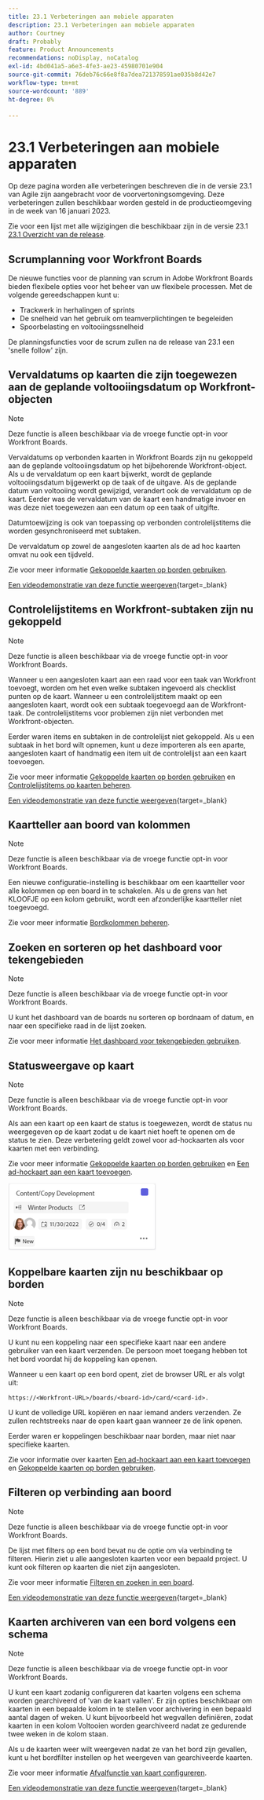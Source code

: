 ```yaml
---
title: 23.1 Verbeteringen aan mobiele apparaten
description: 23.1 Verbeteringen aan mobiele apparaten
author: Courtney
draft: Probably
feature: Product Announcements
recommendations: noDisplay, noCatalog
exl-id: 4bd041a5-a6e3-4fe3-ae23-45980701e904
source-git-commit: 76deb76c66e8f8a7dea721378591ae035b8d42e7
workflow-type: tm+mt
source-wordcount: '889'
ht-degree: 0%

---
```


# 23.1 Verbeteringen aan mobiele apparaten

Op deze pagina worden alle verbeteringen beschreven die in de versie 23.1 van Agile zijn aangebracht voor de voorvertoningsomgeving. Deze verbeteringen zullen beschikbaar worden gesteld in de productieomgeving in de week van 16 januari 2023.

Zie voor een lijst met alle wijzigingen die beschikbaar zijn in de versie 23.1 [23.1 Overzicht van de release](/help/quicksilver/product-announcements/product-releases/23.1-release-activity/23-1-release-overview.md).

## Scrumplanning voor Workfront Boards

De nieuwe functies voor de planning van scrum in Adobe Workfront Boards bieden flexibele opties voor het beheer van uw flexibele processen. Met de volgende gereedschappen kunt u:

* Trackwerk in herhalingen of sprints
* De snelheid van het gebruik om teamverplichtingen te begeleiden
* Spoorbelasting en voltooiingssnelheid

De planningsfuncties voor de scrum zullen na de release van 23.1 een &#39;snelle follow&#39; zijn.

## Vervaldatums op kaarten die zijn toegewezen aan de geplande voltooiingsdatum op Workfront-objecten

>[!NOTE]
>
>Deze functie is alleen beschikbaar via de vroege functie opt-in voor Workfront Boards.

Vervaldatums op verbonden kaarten in Workfront Boards zijn nu gekoppeld aan de geplande voltooiingsdatum op het bijbehorende Workfront-object. Als u de vervaldatum op een kaart bijwerkt, wordt de geplande voltooiingsdatum bijgewerkt op de taak of de uitgave. Als de geplande datum van voltooiing wordt gewijzigd, verandert ook de vervaldatum op de kaart. Eerder was de vervaldatum van de kaart een handmatige invoer en was deze niet toegewezen aan een datum op een taak of uitgifte.

Datumtoewijzing is ook van toepassing op verbonden controlelijstitems die worden gesynchroniseerd met subtaken.

De vervaldatum op zowel de aangesloten kaarten als de ad hoc kaarten omvat nu ook een tijdveld.

Zie voor meer informatie [Gekoppelde kaarten op borden gebruiken](/help/quicksilver/agile/get-started-with-boards/connected-cards.md).

[Een videodemonstratie van deze functie weergeven](https://video.tv.adobe.com/v/3411952/){target=_blank}

## Controlelijstitems en Workfront-subtaken zijn nu gekoppeld

>[!NOTE]
>
>Deze functie is alleen beschikbaar via de vroege functie opt-in voor Workfront Boards.

Wanneer u een aangesloten kaart aan een raad voor een taak van Workfront toevoegt, worden om het even welke subtaken ingevoerd als checklist punten op de kaart. Wanneer u een controlelijstitem maakt op een aangesloten kaart, wordt ook een subtaak toegevoegd aan de Workfront-taak. De controlelijstitems voor problemen zijn niet verbonden met Workfront-objecten.

Eerder waren items en subtaken in de controlelijst niet gekoppeld. Als u een subtaak in het bord wilt opnemen, kunt u deze importeren als een aparte, aangesloten kaart of handmatig een item uit de controlelijst aan een kaart toevoegen.

Zie voor meer informatie [Gekoppelde kaarten op borden gebruiken](/help/quicksilver/agile/get-started-with-boards/connected-cards.md) en [Controlelijstitems op kaarten beheren](/help/quicksilver/agile/get-started-with-boards/manage-checklist-items.md).

[Een videodemonstratie van deze functie weergeven](https://video.tv.adobe.com/v/3411951/){target=_blank}

## Kaartteller aan boord van kolommen

>[!NOTE]
>
>Deze functie is alleen beschikbaar via de vroege functie opt-in voor Workfront Boards.

Een nieuwe configuratie-instelling is beschikbaar om een kaartteller voor alle kolommen op een board in te schakelen. Als u de grens van het KLOOFJE op een kolom gebruikt, wordt een afzonderlijke kaartteller niet toegevoegd.

Zie voor meer informatie [Bordkolommen beheren](/help/quicksilver/agile/get-started-with-boards/manage-board-columns.md).

## Zoeken en sorteren op het dashboard voor tekengebieden

>[!NOTE]
>
>Deze functie is alleen beschikbaar via de vroege functie opt-in voor Workfront Boards.

U kunt het dashboard van de boards nu sorteren op bordnaam of datum, en naar een specifieke raad in de lijst zoeken.

Zie voor meer informatie [Het dashboard voor tekengebieden gebruiken](/help/quicksilver/agile/get-started-with-boards/use-boards-page.md).

## Statusweergave op kaart

>[!NOTE]
>
>Deze functie is alleen beschikbaar via de vroege functie opt-in voor Workfront Boards.

Als aan een kaart op een kaart de status is toegewezen, wordt de status nu weergegeven op de kaart zodat u de kaart niet hoeft te openen om de status te zien. Deze verbetering geldt zowel voor ad-hockaarten als voor kaarten met een verbinding.

Zie voor meer informatie [Gekoppelde kaarten op borden gebruiken](/help/quicksilver/agile/get-started-with-boards/connected-cards.md) en [Een ad-hockaart aan een kaart toevoegen](/help/quicksilver/agile/get-started-with-boards/add-card-to-board.md).

![status op kaart](/help/quicksilver/product-announcements/product-releases/assets/boards-connected-card-details-110922.png)

## Koppelbare kaarten zijn nu beschikbaar op borden

>[!NOTE]
>
>Deze functie is alleen beschikbaar via de vroege functie opt-in voor Workfront Boards.

U kunt nu een koppeling naar een specifieke kaart naar een andere gebruiker van een kaart verzenden. De persoon moet toegang hebben tot het bord voordat hij de koppeling kan openen.

Wanneer u een kaart op een bord opent, ziet de browser URL er als volgt uit:

```
https://<Workfront-URL>/boards/<board-id>/card/<card-id>. 
```

U kunt de volledige URL kopiëren en naar iemand anders verzenden. Ze zullen rechtstreeks naar de open kaart gaan wanneer ze de link openen.

Eerder waren er koppelingen beschikbaar naar borden, maar niet naar specifieke kaarten.

Zie voor informatie over kaarten [Een ad-hockaart aan een kaart toevoegen](/help/quicksilver/agile/get-started-with-boards/add-card-to-board.md) en [Gekoppelde kaarten op borden gebruiken](/help/quicksilver/agile/get-started-with-boards/connected-cards.md).

## Filteren op verbinding aan boord

>[!NOTE]
>
>Deze functie is alleen beschikbaar via de vroege functie opt-in voor Workfront Boards.

De lijst met filters op een bord bevat nu de optie om via verbinding te filteren. Hierin ziet u alle aangesloten kaarten voor een bepaald project. U kunt ook filteren op kaarten die niet zijn aangesloten.

Zie voor meer informatie [Filteren en zoeken in een board](/help/quicksilver/agile/get-started-with-boards/filter-search-in-board.md).

[Een videodemonstratie van deze functie weergeven](https://video.tv.adobe.com/v/3412381/){target=_blank}

## Kaarten archiveren van een bord volgens een schema

>[!NOTE]
>
>Deze functie is alleen beschikbaar via de vroege functie opt-in voor Workfront Boards.

U kunt een kaart zodanig configureren dat kaarten volgens een schema worden gearchiveerd of &#39;van de kaart vallen&#39;. Er zijn opties beschikbaar om kaarten in een bepaalde kolom in te stellen voor archivering in een bepaald aantal dagen of weken. U kunt bijvoorbeeld het wegvallen definiëren, zodat kaarten in een kolom Voltooien worden gearchiveerd nadat ze gedurende twee weken in de kolom staan.

Als u de kaarten weer wilt weergeven nadat ze van het bord zijn gevallen, kunt u het bordfilter instellen op het weergeven van gearchiveerde kaarten.

Zie voor meer informatie [Afvalfunctie van kaart configureren](/help/quicksilver/agile/use-boards-agile-planning-tools/configure-card-falloff.md).

[Een videodemonstratie van deze functie weergeven](https://video.tv.adobe.com/v/3412323/){target=_blank}
